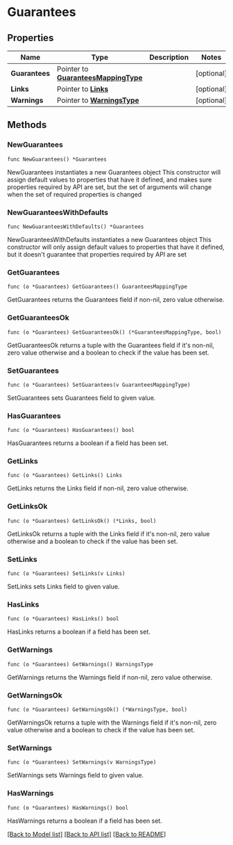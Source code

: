 # Guarantees

## Properties

Name | Type | Description | Notes
------------ | ------------- | ------------- | -------------
**Guarantees** | Pointer to [**GuaranteesMappingType**](GuaranteesMappingType.md) |  | [optional] 
**Links** | Pointer to [**Links**](Links.md) |  | [optional] 
**Warnings** | Pointer to [**WarningsType**](WarningsType.md) |  | [optional] 

## Methods

### NewGuarantees

`func NewGuarantees() *Guarantees`

NewGuarantees instantiates a new Guarantees object
This constructor will assign default values to properties that have it defined,
and makes sure properties required by API are set, but the set of arguments
will change when the set of required properties is changed

### NewGuaranteesWithDefaults

`func NewGuaranteesWithDefaults() *Guarantees`

NewGuaranteesWithDefaults instantiates a new Guarantees object
This constructor will only assign default values to properties that have it defined,
but it doesn't guarantee that properties required by API are set

### GetGuarantees

`func (o *Guarantees) GetGuarantees() GuaranteesMappingType`

GetGuarantees returns the Guarantees field if non-nil, zero value otherwise.

### GetGuaranteesOk

`func (o *Guarantees) GetGuaranteesOk() (*GuaranteesMappingType, bool)`

GetGuaranteesOk returns a tuple with the Guarantees field if it's non-nil, zero value otherwise
and a boolean to check if the value has been set.

### SetGuarantees

`func (o *Guarantees) SetGuarantees(v GuaranteesMappingType)`

SetGuarantees sets Guarantees field to given value.

### HasGuarantees

`func (o *Guarantees) HasGuarantees() bool`

HasGuarantees returns a boolean if a field has been set.

### GetLinks

`func (o *Guarantees) GetLinks() Links`

GetLinks returns the Links field if non-nil, zero value otherwise.

### GetLinksOk

`func (o *Guarantees) GetLinksOk() (*Links, bool)`

GetLinksOk returns a tuple with the Links field if it's non-nil, zero value otherwise
and a boolean to check if the value has been set.

### SetLinks

`func (o *Guarantees) SetLinks(v Links)`

SetLinks sets Links field to given value.

### HasLinks

`func (o *Guarantees) HasLinks() bool`

HasLinks returns a boolean if a field has been set.

### GetWarnings

`func (o *Guarantees) GetWarnings() WarningsType`

GetWarnings returns the Warnings field if non-nil, zero value otherwise.

### GetWarningsOk

`func (o *Guarantees) GetWarningsOk() (*WarningsType, bool)`

GetWarningsOk returns a tuple with the Warnings field if it's non-nil, zero value otherwise
and a boolean to check if the value has been set.

### SetWarnings

`func (o *Guarantees) SetWarnings(v WarningsType)`

SetWarnings sets Warnings field to given value.

### HasWarnings

`func (o *Guarantees) HasWarnings() bool`

HasWarnings returns a boolean if a field has been set.


[[Back to Model list]](../README.md#documentation-for-models) [[Back to API list]](../README.md#documentation-for-api-endpoints) [[Back to README]](../README.md)


